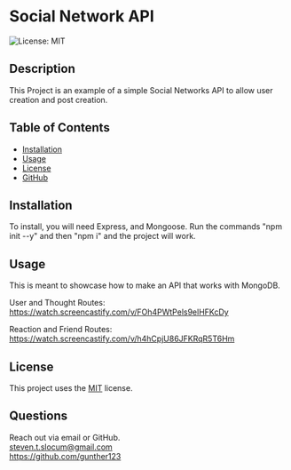 # Social Network API

  ![License: MIT](https://img.shields.io/badge/License-MIT-yellow.svg)
  ## Description
  This Project is an example of a simple Social Networks API to allow user creation and post creation.
  
  ## Table of Contents
  * [Installation](#installation)
  * [Usage](#usage)
  * [License](#license)
  * [GitHub](#github)


  ## Installation
  To install, you will need Express, and Mongoose. Run the commands "npm init --y" and then "npm i" and the project will work.


  ## Usage
  This is meant to showcase how to make an API that works with MongoDB.
  
  User and Thought Routes:
  https://watch.screencastify.com/v/FOh4PWtPels9elHFKcDy

  Reaction and Friend Routes:
  https://watch.screencastify.com/v/h4hCpjU86JFKRqR5T6Hm

  ## License
    
  This project uses  the [MIT](https://opensource.org/licenses/MIT) license.


  ## Questions
  Reach out via email or GitHub.  
  steven.t.slocum@gmail.com  
  https://github.com/gunther123
  
